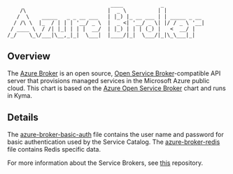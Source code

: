 ```
                                 ____            _
    /\                          |  _ \          | |
   /  \    _____   _ _ __ ___   | |_) |_ __ ___ | | _____ _ __
  / /\ \  |_  / | | | '__/ _ \  |  _ <| '__/ _ \| |/ / _ \ '__|
 / ____ \  / /| |_| | | |  __/  | |_) | | | (_) |   <  __/ |
/_/    \_\/___|\__,_|_|  \___|  |____/|_|  \___/|_|\_\___|_|

```

## Overview

The [Azure Broker](https://github.com/Azure/open-service-broker-azure) is an open source, [Open Service Broker](https://www.openservicebrokerapi.org/)-compatible
API server that provisions managed services in the Microsoft Azure public cloud.
This chart is based on the [Azure Open Service Broker](https://github.com/Azure/open-service-broker-azure/tree/master/contrib/k8s/charts/open-service-broker-azure) chart and runs in Kyma.


## Details

The [azure-broker-basic-auth](templates/azure-broker-basic-auth.yaml) file contains the user name and password for basic authentication used by the Service Catalog.
The [azure-broker-redis](templates/azure-broker-redis.yaml) file contains Redis specific data.

For more information about the Service Brokers, see [this](../../../../docs/service-brokers/docs) repository.
